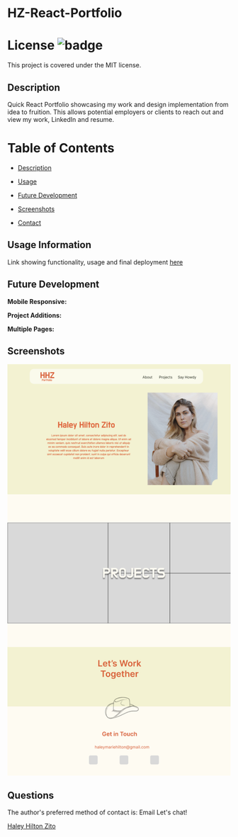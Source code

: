 # HZ-React-Portfolio

# License ![badge](https://badgen.net/badge/license/MIT/blue)

This project is covered under the MIT license.

<a name="Description"></a>

## Description
Quick React Portfolio showcasing my work and design implementation from idea to fruition. This allows potential employers or clients to reach out and view my work, LinkedIn and resume.


# Table of Contents

- [Description](#Description)

- [Usage](#usage)

- [Future Development](#Future-Development)

- [Screenshots](#screenshots)

- [Contact](#questions)


<a name="Usage"></a>

## Usage Information

Link showing functionality, usage and final deployment [here](https://haleyhilton.github.io/HZ-React-Portfolio/)

<a name="Future-Development"></a>

## Future Development

**Mobile Responsive:** 

**Project Additions:** 

**Multiple Pages:** 

<a name="Screenshots"></a>

## Screenshots

![Figma Mock-up](/hz-react-portfolio/src/images/mock-up.png)

<a name="Questions"></a>

## Questions

The author's preferred method of contact is: Email
Let's chat!

[Haley Hilton Zito](haleymariehilton@gmail.com)<br>

